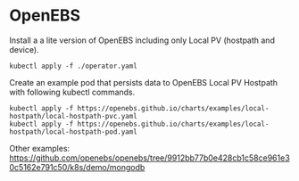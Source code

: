 # OpenEBS


Install a a lite version of OpenEBS including only  Local PV (hostpath and device). 

```shell
kubectl apply -f ./operator.yaml
```

Create an example pod that persists data to OpenEBS Local PV Hostpath with following kubectl commands.

```shell
kubectl apply -f https://openebs.github.io/charts/examples/local-hostpath/local-hostpath-pvc.yaml
kubectl apply -f https://openebs.github.io/charts/examples/local-hostpath/local-hostpath-pod.yaml
```

Other examples:
https://github.com/openebs/openebs/tree/9912bb77b0e428cb1c58ce961e30c5162e791c50/k8s/demo/mongodb